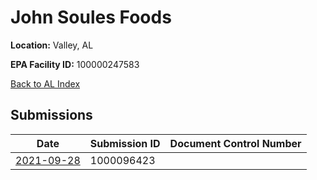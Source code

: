 # John Soules Foods

**Location:** Valley, AL

**EPA Facility ID:** 100000247583

[Back to AL Index](../../index.md)

## Submissions

| Date | Submission ID | Document Control Number |
|------|--------------|-------------------------|
| [2021-09-28](submissions/1000096423.md) | 1000096423 |  |
